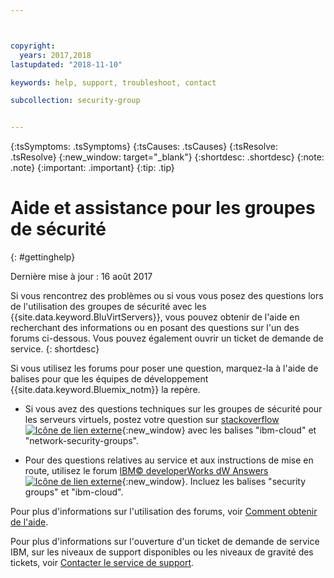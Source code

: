 ```yaml
---



copyright:
  years: 2017,2018
lastupdated: "2018-11-10"

keywords: help, support, troubleshoot, contact

subcollection: security-group


---
```


{:tsSymptoms: .tsSymptoms}
{:tsCauses: .tsCauses}
{:tsResolve: .tsResolve}
{:new_window: target="_blank"}
{:shortdesc: .shortdesc}
{:note: .note}
{:important: .important}
{:tip: .tip}

# Aide et assistance pour les groupes de sécurité
{: #gettinghelp}

Dernière mise à jour : 16 août 2017

Si vous rencontrez des problèmes ou si vous vous posez des questions lors de l'utilisation des groupes de sécurité avec les {{site.data.keyword.BluVirtServers}}, vous pouvez obtenir de l'aide en recherchant des informations ou en posant des questions sur l'un des forums ci-dessous. Vous pouvez également ouvrir un ticket de demande de service.
{: shortdesc}

Si vous utilisez les forums pour poser une question, marquez-la à l'aide de balises pour que les équipes de développement {{site.data.keyword.Bluemix_notm}} la repère.
<!--Insert the appropriate Stack Overflow tag for your service for <block-storage> in URL and text below:  -->
* Si vous avez des questions techniques sur les groupes de sécurité pour les serveurs virtuels, postez votre question sur [stackoverflow![Icône de lien externe](../../icons/launch-glyph.svg "Icône de lien externe")](https://stackoverflow.com/search?q=network-security-groups+ibm-cloud){:new_window} avec les balises "ibm-cloud" et "network-security-groups".
<!--Insert the appropriate dW Answers tag for your service for <service_keyword> in URL below:  -->
* Pour des questions relatives au service et aux instructions de mise en route, utilisez le forum [IBM© developerWorks dW Answers ![Icône de lien externe](../../icons/launch-glyph.svg "Icône de lien externe")](https://developer.ibm.com/answers/topics/security%20groups.html?smartspace=ibm-cloud){:new_window}. Incluez les balises "security groups" et "ibm-cloud".

Pour plus d'informations sur l'utilisation des forums, voir [Comment obtenir de l'aide](https://{DomainName}/docs/get-support?topic=get-support-using-avatar).

Pour plus d'informations sur l'ouverture d'un ticket de demande de service IBM, sur les niveaux de support disponibles ou les niveaux de gravité des tickets, voir [Contacter le service de support](/docs/get-support?topic=get-support-contacting-bluemix-support-dedicated-local).

